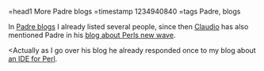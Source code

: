 =head1 More Padre blogs
=timestamp 1234940840
=tags Padre, blogs

In <a href="/padre-blogs.html">Padre blogs</a> I already listed several people, since then 
<a href="http://nxadm.wordpress.com/">Claudio</a> has also mentioned
Padre in his 
<a href="http://nxadm.wordpress.com/2009/02/16/perls-new-wave/">blog about Perls new wave</a>.

<Actually as I go over his blog he already responded once to my blog
about 
<a href="http://nxadm.wordpress.com/2008/05/23/an-ide-for-perl/">an IDE for Perl</a>.

